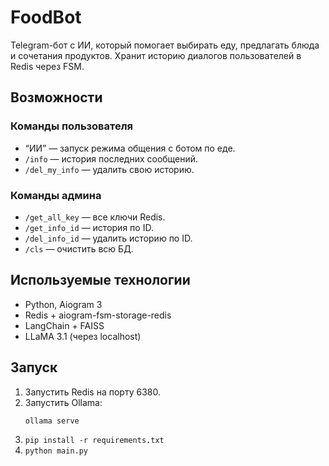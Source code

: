 # FoodBot

Telegram-бот с ИИ, который помогает выбирать еду, предлагать блюда и сочетания продуктов. Хранит историю диалогов пользователей в Redis через FSM.

## Возможности

### Команды пользователя

* “ИИ” — запуск режима общения с ботом по еде.
* `/info` — история последних сообщений.
* `/del_my_info` — удалить свою историю.

### Команды админа

* `/get_all_key` — все ключи Redis.
* `/get_info_id` — история по ID.
* `/del_info_id` — удалить историю по ID.
* `/cls` — очистить всю БД.

## Используемые технологии

* Python, Aiogram 3
* Redis + aiogram-fsm-storage-redis
* LangChain + FAISS
* LLaMA 3.1 (через localhost)

## Запуск

1. Запустить Redis на порту 6380.
2. Запустить Ollama:
   ```bash
   ollama serve
3. `pip install -r requirements.txt`
4. `python main.py`
